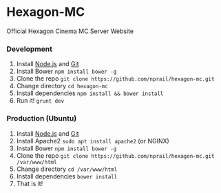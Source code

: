 # Hexagon-MC
Official Hexagon Cinema MC Server Website

### Development
1. Install [Node.js](https://nodejs.org/en/) and [Git](https://git-scm.com/downloads)
2. Install Bower `npm install bower -g`
3. Clone the repo `git clone https://github.com/nprail/hexagon-mc.git`
4. Change directory `cd hexagon-mc`
5. Install dependencies `npm install && bower install`
6. Run it! `grunt dev`

### Production (Ubuntu)
1. Install [Node.js](https://nodejs.org/en/) and [Git](https://git-scm.com/downloads)
2. Install Apache2 `sudo apt install apache2` (or NGINX)
3. Install Bower `npm install bower -g`
4. Clone the repo `git clone https://github.com/nprail/hexagon-mc.git /var/www/html`
5. Change directory `cd /var/www/html`
6. Install dependencies `bower install`
7. That is it!
